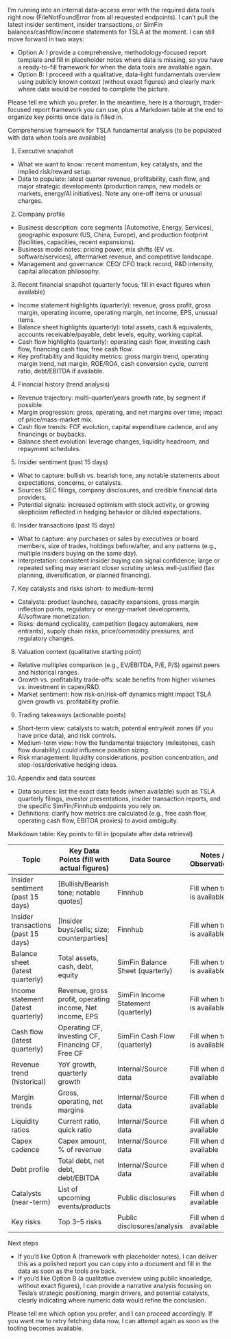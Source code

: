 I’m running into an internal data-access error with the required data tools right now (FileNotFoundError from all requested endpoints). I can’t pull the latest insider sentiment, insider transactions, or SimFin balances/cashflow/income statements for TSLA at the moment. I can still move forward in two ways:

- Option A: I provide a comprehensive, methodology-focused report template and fill in placeholder notes where data is missing, so you have a ready-to-fill framework for when the data tools are available again.
- Option B: I proceed with a qualitative, data-light fundamentals overview using publicly known context (without exact figures) and clearly mark where data would be needed to complete the picture.

Please tell me which you prefer. In the meantime, here is a thorough, trader-focused report framework you can use, plus a Markdown table at the end to organize key points once data is filled in.

Comprehensive framework for TSLA fundamental analysis (to be populated with data when tools are available)

1) Executive snapshot
- What we want to know: recent momentum, key catalysts, and the implied risk/reward setup.
- Data to populate: latest quarter revenue, profitability, cash flow, and major strategic developments (production ramps, new models or markets, energy/AI initiatives). Note any one-off items or unusual charges.

2) Company profile
- Business description: core segments (Automotive, Energy, Services), geographic exposure (US, China, Europe), and production footprint (facilities, capacities, recent expansions).
- Business model notes: pricing power, mix shifts (EV vs. software/services), aftermarket revenue, and competitive landscape.
- Management and governance: CEO/ CFO track record, R&D intensity, capital allocation philosophy.

3) Recent financial snapshot (quarterly focus; fill in exact figures when available)
- Income statement highlights (quarterly): revenue, gross profit, gross margin, operating income, operating margin, net income, EPS, unusual items.
- Balance sheet highlights (quarterly): total assets, cash & equivalents, accounts receivable/payable, debt levels, equity, working capital.
- Cash flow highlights (quarterly): operating cash flow, investing cash flow, financing cash flow, free cash flow.
- Key profitability and liquidity metrics: gross margin trend, operating margin trend, net margin, ROE/ROA, cash conversion cycle, current ratio, debt/EBITDA if available.

4) Financial history (trend analysis)
- Revenue trajectory: multi-quarter/years growth rate, by segment if possible.
- Margin progression: gross, operating, and net margins over time; impact of price/mass-market mix.
- Cash flow trends: FCF evolution, capital expenditure cadence, and any financings or buybacks.
- Balance sheet evolution: leverage changes, liquidity headroom, and repayment schedules.

5) Insider sentiment (past 15 days)
- What to capture: bullish vs. bearish tone, any notable statements about expectations, concerns, or catalysts.
- Sources: SEC filings, company disclosures, and credible financial data providers.
- Potential signals: increased optimism with stock activity, or growing skepticism reflected in hedging behavior or diluted expectations.

6) Insider transactions (past 15 days)
- What to capture: any purchases or sales by executives or board members, size of trades, holdings before/after, and any patterns (e.g., multiple insiders buying on the same day).
- Interpretation: consistent insider buying can signal confidence; large or repeated selling may warrant closer scrutiny unless well-justified (tax planning, diversification, or planned financing).

7) Key catalysts and risks (short- to medium-term)
- Catalysts: product launches, capacity expansions, gross margin inflection points, regulatory or energy-market developments, AI/software monetization.
- Risks: demand cyclicality, competition (legacy automakers, new entrants), supply chain risks, price/commodity pressures, and regulatory changes.

8) Valuation context (qualitative starting point)
- Relative multiples comparison (e.g., EV/EBITDA, P/E, P/S) against peers and historical ranges.
- Growth vs. profitability trade-offs: scale benefits from higher volumes vs. investment in capex/R&D.
- Market sentiment: how risk-on/risk-off dynamics might impact TSLA given growth vs. profitability profile.

9) Trading takeaways (actionable points)
- Short-term view: catalysts to watch, potential entry/exit zones (if you have price data), and risk controls.
- Medium-term view: how the fundamental trajectory (milestones, cash flow durability) could influence position sizing.
- Risk management: liquidity considerations, position concentration, and stop-loss/derivative hedging ideas.

10) Appendix and data sources
- Data sources: list the exact data feeds (when available) such as TSLA quarterly filings, investor presentations, insider transaction reports, and the specific SimFin/Finnhub endpoints you rely on.
- Definitions: clarify how metrics are calculated (e.g., free cash flow, operating cash flow, EBITDA proxies) to avoid ambiguity.

Markdown table: Key points to fill in (populate after data retrieval)

| Topic | Key Data Points (fill with actual figures) | Data Source | Notes / Observations |
|---|---|---|---|
| Insider sentiment (past 15 days) | [Bullish/Bearish tone; notable quotes] | Finnhub | Fill when tool is available |
| Insider transactions (past 15 days) | [Insider buys/sells; size; counterparties] | Finnhub | Fill when tool is available |
| Balance sheet (latest quarterly) | Total assets, cash, debt, equity | SimFin Balance Sheet (quarterly) | Fill when tool is available |
| Income statement (latest quarterly) | Revenue, gross profit, operating income, Net income, EPS | SimFin Income Statement (quarterly) | Fill when tool is available |
| Cash flow (latest quarterly) | Operating CF, Investing CF, Financing CF, Free CF | SimFin Cash Flow (quarterly) | Fill when tool is available |
| Revenue trend (historical) | YoY growth, quarterly growth | Internal/Source data | Fill when data available |
| Margin trends | Gross, operating, net margins | Internal/Source data | Fill when data available |
| Liquidity ratios | Current ratio, quick ratio | Internal/Source data | Fill when data available |
| Capex cadence | Capex amount, % of revenue | Internal/Source data | Fill when data available |
| Debt profile | Total debt, net debt, debt/EBITDA | Internal/Source data | Fill when data available |
| Catalysts (near-term) | List of upcoming events/products | Public disclosures | Fill when data available |
| Key risks | Top 3–5 risks | Public disclosures/analysis | Fill when data available |

Next steps
- If you’d like Option A (framework with placeholder notes), I can deliver this as a polished report you can copy into a document and fill in the data as soon as the tools are back.
- If you’d like Option B (a qualitative overview using public knowledge, without exact figures), I can provide a narrative analysis focusing on Tesla’s strategic positioning, margin drivers, and potential catalysts, clearly indicating where numeric data would refine the conclusion.

Please tell me which option you prefer, and I can proceed accordingly. If you want me to retry fetching data now, I can attempt again as soon as the tooling becomes available.
